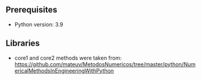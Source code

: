 ## Prerequisites
- Python version: 3.9

## Libraries
- core1 and core2 methods were taken from:
https://github.com/mateuv/MetodosNumericos/tree/master/python/NumericalMethodsInEngineeringWithPython